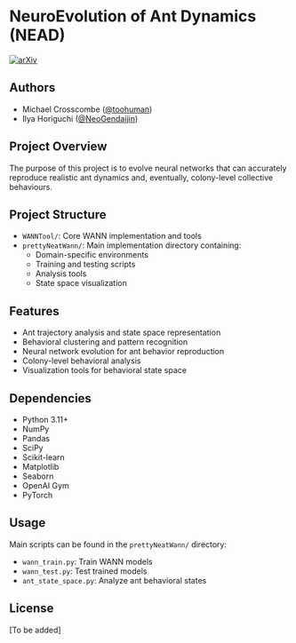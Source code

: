 # NeuroEvolution of Ant Dynamics (NEAD)

[![arXiv](https://img.shields.io/badge/paper-arxiv-red?style=for-the-badge)](https://arxiv.org)

## Authors
- Michael Crosscombe ([@toohuman](https://github.com/toohuman))
- Ilya Horiguchi ([@NeoGendaijin](https://github.com/NeoGendaijin))

## Project Overview
The purpose of this project is to evolve neural networks that can accurately reproduce realistic ant dynamics and, eventually, colony-level collective behaviours.

## Project Structure
- `WANNTool/`: Core WANN implementation and tools
- `prettyNeatWann/`: Main implementation directory containing:
  - Domain-specific environments
  - Training and testing scripts
  - Analysis tools
  - State space visualization

## Features
- Ant trajectory analysis and state space representation
- Behavioral clustering and pattern recognition
- Neural network evolution for ant behavior reproduction
- Colony-level behavioral analysis
- Visualization tools for behavioral state space

## Dependencies
- Python 3.11+
- NumPy
- Pandas
- SciPy
- Scikit-learn
- Matplotlib
- Seaborn
- OpenAI Gym
- PyTorch

## Usage
Main scripts can be found in the `prettyNeatWann/` directory:
- `wann_train.py`: Train WANN models
- `wann_test.py`: Test trained models
- `ant_state_space.py`: Analyze ant behavioral states

## License
[To be added]

